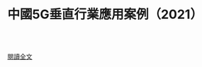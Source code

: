 # 中國5G垂直行業應用案例（2021）

<!--more-->
<!--306-->
<br><br/>


[閱讀全文](https://mp.weixin.qq.com/s?__biz=MzU0MDY1MTQwNA==&mid=2247562840&idx=1&sn=199868b05479caaa8a5b0af35f0a5344&chksm=fb364cbbcc41c5ad23b2c6735e3effd24b0febcc5a00f1458509eb721471daf79cbf51e09363&scene=21#wechat_redirect)
